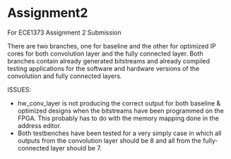 # Assignment2
For ECE1373 Assignment 2 Submission

There are two branches, one for baseline and the other for optimized IP cores for both convolution layer and the fully connected layer.
Both branches contain already generated bitstreams and already compiled testing applications for the software and hardware versions of the convolution and fully connected layers.

ISSUES:
- hw_conv_layer is not producing the correct output for both baseline & optimized designs when the bitstreams have been programmed on the FPGA. This probably has to do with the memory mapping done in the address editor.
- Both testbenches have been tested for a very simply case in which all outputs from the convolution layer should be 8 and all from the fully-connected layer should be 7.
